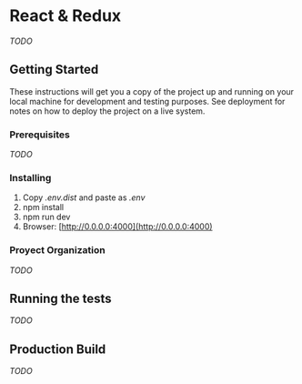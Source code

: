 # React & Redux

_TODO_

## Getting Started

These instructions will get you a copy of the project up and running on your local machine for development and testing purposes. See deployment for notes on how to deploy the project on a live system.

### Prerequisites

_TODO_

### Installing

1. Copy _.env.dist_ and paste as _.env_
2. npm install
3. npm run dev
4. Browser: [http://0.0.0.0:4000](http://0.0.0.0:4000)

### Proyect Organization

_TODO_

## Running the tests

_TODO_

## Production Build

_TODO_
